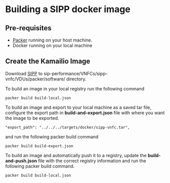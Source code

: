 # Building a SIPP docker image

## Pre-requisites

* [Packer](https://packer.io/) running on your host machine.
* Docker running on your local machine

## Create the Kamailio Image

Download [SIPP](https://github.com/SIPp/sipp/releases/download/v3.5.2/sipp-3.5.2.tar.gz) to sip-performance/VNFCs/sipp-vnfc/VDUs/packer/software/ directory.

To build an image in your local registry run the following command
```
packer build build-local.json
```

To build an image and export to your local machine as a saved tar file, configure the export path in **build-and-export.json** file with where you want the image to be exported.  

```
"export_path": "../../../targets/docker/sipp-vnfc.tar",
```

and run the following packer build command

```
packer build build-export.json
```

To build an image and automatically push it to a registry, update the **build-and-push.json** file with the correct registry information and run the following packer build command.

```
packer build build-local.json
```
